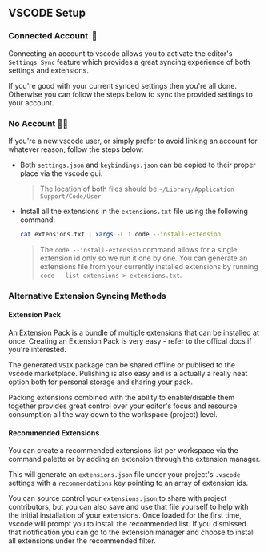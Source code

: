 ## VSCODE Setup

### Connected Account &nbsp;🔗

Connecting an account to vscode allows you to activate the editor's `Settings Sync` feature which provides a great syncing experience of both settings and extensions.

If you're good with your current synced settings then you're all done. Otherwise you can follow the steps below to sync the provided settings to your account.

### No Account 🕵️‍♀️

If you're a new vscode user, or simply prefer to avoid linking an account for whatever reason, follow the steps below:

- Both `settings.json` and `keybindings.json` can be copied to their proper place via the vscode gui.
  
  > The location of both files should be `~/Library/Application Support/Code/User`
  
- Install all the extensions in the `extensions.txt` file using the following command:

  ```sh
  cat extensions.txt | xargs -L 1 code --install-extension
  ```
  
  > The `code --install-extension` command allows for a single extension id only so we run it one by one. You can generate an extensions file from your currently installed extensions by running `code --list-extensions > extensions.txt`.
  
### Alternative Extension Syncing Methods

#### Extension Pack

An Extension Pack is a bundle of multiple extensions that can be installed at once. Creating an Extension Pack is very easy - refer to the offical docs if you're interested.

The generated `VSIX` package can be shared offline or publised to the vscode marketplace. Pulishing is also easy and is a actually a really neat option both for personal storage and sharing your pack. 

Packing extensions combined with the ability to enable/disable them together provides great control over your editor's focus and resource consumption all the way down to the workspace (project) level.

#### Recommended Extensions

You can create a recommended extensions list per workspace via the command palette or by adding an extension through the extension manager.

This will generate an `extensions.json` file under your project's `.vscode` settings with a `recommendations` key pointing to an array of extension ids.

You can source control your `extensions.json` to share with project contributors, but you can also save and use that file yourself to help with the initial installation of your extensions. 
Once loaded for the first time, vscode will prompt you to install the recommended list. If you dismissed that notification you can go to the extension manager and choose to install all extensions under the recommended filter.
